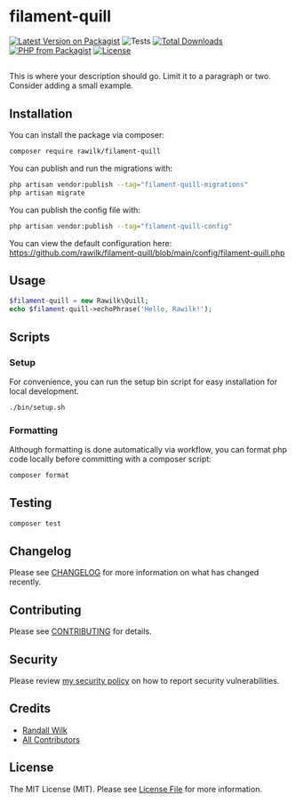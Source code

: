 # filament-quill

[![Latest Version on Packagist](https://img.shields.io/packagist/v/rawilk/filament-quill.svg?style=flat-square)](https://packagist.org/packages/rawilk/filament-quill)
![Tests](https://github.com/rawilk/filament-quill/workflows/Tests/badge.svg?style=flat-square)
[![Total Downloads](https://img.shields.io/packagist/dt/rawilk/filament-quill.svg?style=flat-square)](https://packagist.org/packages/rawilk/filament-quill)
[![PHP from Packagist](https://img.shields.io/packagist/php-v/rawilk/filament-quill?style=flat-square)](https://packagist.org/packages/rawilk/filament-quill)
[![License](https://img.shields.io/github/license/rawilk/filament-quill?style=flat-square)](https://github.com/rawilk/filament-quill/blob/main/LICENSE.md)

## 

This is where your description should go. Limit it to a paragraph or two. Consider adding a small example.

## Installation

You can install the package via composer:

```bash
composer require rawilk/filament-quill
```

You can publish and run the migrations with:

```bash
php artisan vendor:publish --tag="filament-quill-migrations"
php artisan migrate
```

You can publish the config file with:

```bash
php artisan vendor:publish --tag="filament-quill-config"
```

You can view the default configuration here: https://github.com/rawilk/filament-quill/blob/main/config/filament-quill.php

## Usage

```php
$filament-quill = new Rawilk\Quill;
echo $filament-quill->echoPhrase('Hello, Rawilk!');
```

## Scripts

### Setup

For convenience, you can run the setup bin script for easy installation for local development.

```bash
./bin/setup.sh
```

### Formatting

Although formatting is done automatically via workflow, you can format php code locally before committing with a composer script:

```bash
composer format
```

## Testing

```bash
composer test
```

## Changelog

Please see [CHANGELOG](CHANGELOG.md) for more information on what has changed recently.

## Contributing

Please see [CONTRIBUTING](.github/CONTRIBUTING.md) for details.

## Security

Please review [my security policy](.github/SECURITY.md) on how to report security vulnerabilities.

## Credits

-   [Randall Wilk](https://github.com/rawilk)
-   [All Contributors](../../contributors)

## License

The MIT License (MIT). Please see [License File](LICENSE.md) for more information.
